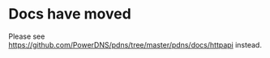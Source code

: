 Docs have moved
===============

Please see https://github.com/PowerDNS/pdns/tree/master/pdns/docs/httpapi instead.

